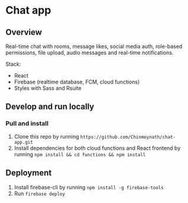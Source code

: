 # Chat app

## Overview

Real-time chat with rooms, message likes, social media auth, role-based permissions,
file upload, audio messages and real-time notifications.

Stack:

- React
- Firebase (realtime database, FCM, cloud functions)
- Styles with Sass and Rsuite

## Develop and run locally

### Pull and install

1. Clone this repo by running `https://github.com/Chinmoynath/chat-app.git`
2. Install dependencies for both cloud functions and React frontend by running `npm install && cd functions && npm install`
## Deployment

1. Install firebase-cli by running `npm install -g firebase-tools`
2. Run `firebase deploy`